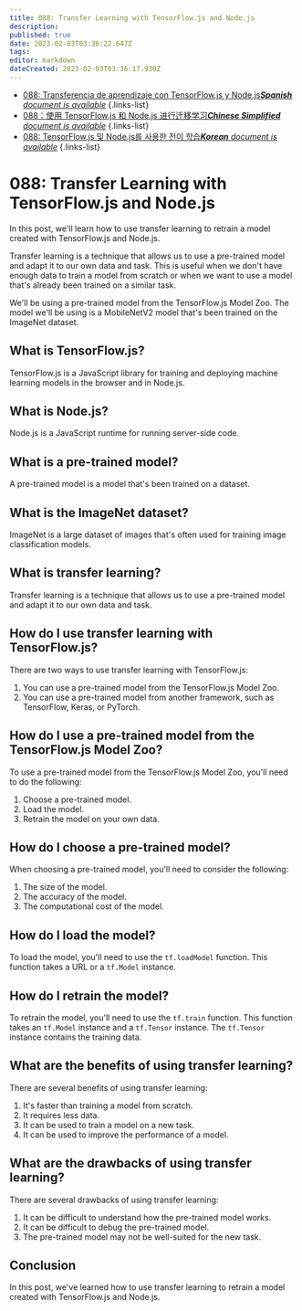 ```yaml
---
title: 088: Transfer Learning with TensorFlow.js and Node.js
description: 
published: true
date: 2023-02-03T03:36:22.647Z
tags: 
editor: markdown
dateCreated: 2023-02-03T03:36:17.930Z
---
```


- [088: Transferencia de aprendizaje con TensorFlow.js y Node.js***Spanish** document is available*](/es/Knowledge-base/TensorFlow-js/Learning/088-transfer-learning-with-tensorflow-js-and-node-js)
{.links-list}
- [088：使用 TensorFlow.js 和 Node.js 进行迁移学习***Chinese Simplified** document is available*](/zh/Knowledge-base/TensorFlow-js/Learning/088-transfer-learning-with-tensorflow-js-and-node-js)
{.links-list}
- [088: TensorFlow.js 및 Node.js를 사용한 전이 학습***Korean** document is available*](/ko/Knowledge-base/TensorFlow-js/Learning/088-transfer-learning-with-tensorflow-js-and-node-js)
{.links-list}


# 088: Transfer Learning with TensorFlow.js and Node.js

In this post, we'll learn how to use transfer learning to retrain a model created with TensorFlow.js and Node.js.

Transfer learning is a technique that allows us to use a pre-trained model and adapt it to our own data and task. This is useful when we don't have enough data to train a model from scratch or when we want to use a model that's already been trained on a similar task.

We'll be using a pre-trained model from the TensorFlow.js Model Zoo. The model we'll be using is a MobileNetV2 model that's been trained on the ImageNet dataset.

## What is TensorFlow.js?

TensorFlow.js is a JavaScript library for training and deploying machine learning models in the browser and in Node.js.

## What is Node.js?

Node.js is a JavaScript runtime for running server-side code.

## What is a pre-trained model?

A pre-trained model is a model that's been trained on a dataset.

## What is the ImageNet dataset?

ImageNet is a large dataset of images that's often used for training image classification models.

## What is transfer learning?

Transfer learning is a technique that allows us to use a pre-trained model and adapt it to our own data and task.

## How do I use transfer learning with TensorFlow.js?

There are two ways to use transfer learning with TensorFlow.js:

1. You can use a pre-trained model from the TensorFlow.js Model Zoo.
2. You can use a pre-trained model from another framework, such as TensorFlow, Keras, or PyTorch.

## How do I use a pre-trained model from the TensorFlow.js Model Zoo?

To use a pre-trained model from the TensorFlow.js Model Zoo, you'll need to do the following:

1. Choose a pre-trained model.
2. Load the model.
3. Retrain the model on your own data.

## How do I choose a pre-trained model?

When choosing a pre-trained model, you'll need to consider the following:

1. The size of the model.
2. The accuracy of the model.
3. The computational cost of the model.

## How do I load the model?

To load the model, you'll need to use the `tf.loadModel` function. This function takes a URL or a `tf.Model` instance.

## How do I retrain the model?

To retrain the model, you'll need to use the `tf.train` function. This function takes an `tf.Model` instance and a `tf.Tensor` instance. The `tf.Tensor` instance contains the training data.

## What are the benefits of using transfer learning?

There are several benefits of using transfer learning:

1. It's faster than training a model from scratch.
2. It requires less data.
3. It can be used to train a model on a new task.
4. It can be used to improve the performance of a model.

## What are the drawbacks of using transfer learning?

There are several drawbacks of using transfer learning:

1. It can be difficult to understand how the pre-trained model works.
2. It can be difficult to debug the pre-trained model.
3. The pre-trained model may not be well-suited for the new task.

## Conclusion

In this post, we've learned how to use transfer learning to retrain a model created with TensorFlow.js and Node.js.
